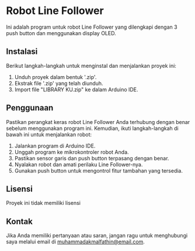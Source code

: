 # Robot Line Follower

Ini adalah program untuk robot Line Follower yang dilengkapi dengan 3 push button dan menggunakan display OLED.

## Instalasi

Berikut langkah-langkah untuk menginstal dan menjalankan proyek ini:

1. Unduh proyek dalam bentuk '.zip'.
2. Ekstrak file '.zip' yang telah diunduh.
3. Import file "LIBRARY KU.zip" ke dalam Arduino IDE.

## Penggunaan

Pastikan perangkat keras robot Line Follower Anda terhubung dengan benar sebelum menggunakan program ini. Kemudian, ikuti langkah-langkah di bawah ini untuk menjalankan robot:

1. Jalankan program di Arduino IDE.
2. Unggah program ke mikrokontroler robot Anda.
3. Pastikan sensor garis dan push button terpasang dengan benar.
4. Nyalakan robot dan amati perilaku Line Follower-nya.
5. Gunakan push button untuk mengontrol fitur tambahan yang tersedia.

## Lisensi

Proyek ini tidak memiliki lisensi

## Kontak

Jika Anda memiliki pertanyaan atau saran, jangan ragu untuk menghubungi saya melalui email di [muhammadakmalfathin@email.com](mailto:muhammadakmalfathin@email.com).

